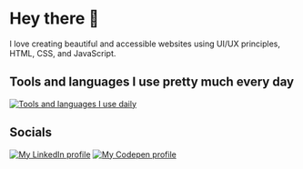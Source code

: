 # Hey there 🙂

I love creating beautiful and accessible websites using UI/UX principles, HTML, CSS, and JavaScript.

## Tools and languages I use pretty much every day

[![Tools and languages I use daily](https://skillicons.dev/icons?i=figma,html,css,sass,js,react&theme=dark)](https://skillicons.dev)

## Socials

[![My LinkedIn profile](https://img.shields.io/badge/-linkedin-white?style=for-the-badge&logo=linkedin&logoColor=blue)](https://www.linkedin.com/in/vince1444/)
[![My Codepen profile](https://img.shields.io/badge/codepen-white?&style=for-the-badge&logo=codepen&logoColor=black)](https://codepen.io/vince1444) 
